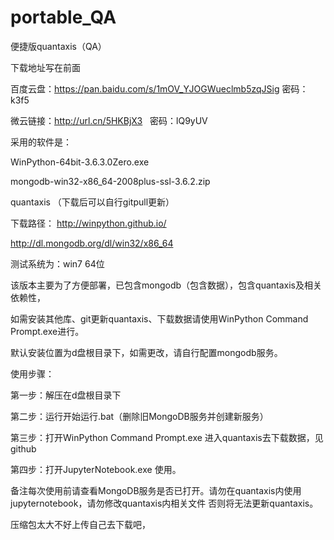 # portable_QA
便捷版quantaxis（QA）

下载地址写在前面

百度云盘：https://pan.baidu.com/s/1mOV_YJOGWueclmb5zqJSig 密码：k3f5

微云链接：http://url.cn/5HKBjX3    密码：lQ9yUV

采用的软件是：

WinPython-64bit-3.6.3.0Zero.exe

mongodb-win32-x86_64-2008plus-ssl-3.6.2.zip

quantaxis  （下载后可以自行gitpull更新）

下载路径：
http://winpython.github.io/

http://dl.mongodb.org/dl/win32/x86_64

测试系统为：win7 64位

该版本主要为了方便部署，已包含mongodb（包含数据），包含quantaxis及相关依赖性，

如需安装其他库、git更新quantaxis、下载数据请使用WinPython Command Prompt.exe进行。

默认安装位置为d盘根目录下，如需更改，请自行配置mongodb服务。



使用步骤：

第一步：解压在d盘根目录下

第二步：运行开始运行.bat（删除旧MongoDB服务并创建新服务）

第三步：打开WinPython Command Prompt.exe   进入quantaxis去下载数据，见github

第四步：打开JupyterNotebook.exe 使用。

备注每次使用前请查看MongoDB服务是否已打开。请勿在quantaxis内使用jupyternotebook，请勿修改quantaxis内相关文件 否则将无法更新quantaxis。

压缩包太大不好上传自己去下载吧，
